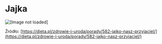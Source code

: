 # Jajka
![[Image not loaded]](https://dieta.pl/upload/gallery/2017/01/id_17404_1485522108_1920x1294.jpg)

Źródło: [https://dieta.pl/zdrowie-i-uroda/porady/582-jajko-nasz-przyjaciel/](https://dieta.pl/zdrowie-i-uroda/porady/582-jajko-nasz-przyjaciel/)

